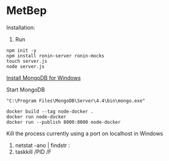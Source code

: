 MetBep
===

Installation:
1. Run
```
npm init -y
npm install ronin-server ronin-mocks
touch server.js
node server.js
```

[Install MongoDB for Windows](https://docs.mongodb.com/manual/tutorial/install-mongodb-on-windows/)

Start MongoDB
```
"C:\Program Files\MongoDB\Server\4.4\bin\mongo.exe"
```

```
docker build --tag node-docker .
docker run node-docker
docker run --publish 8000:8000 node-docker
```

Kill the process currently using a port on localhost in Windows
1. netstat -ano | findstr :<PORT>
2. taskkill /PID <PID> /F